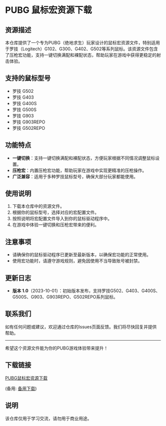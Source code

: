 # PUBG 鼠标宏资源下载

## 资源描述

本仓库提供了一个专为PUBG（绝地求生）玩家设计的鼠标宏资源文件，特别适用于罗技（Logitech）G102、G300、G402、G502等系列鼠标。该资源文件包含了压枪宏功能，支持一键切换满配和裸配状态，帮助玩家在游戏中获得更稳定的射击体验。

## 支持的鼠标型号

- 罗技 G502
- 罗技 G403
- 罗技 G400S
- 罗技 G500S
- 罗技 G903
- 罗技 G903REPO
- 罗技 G502REPO

## 功能特点

- **一键切换**：支持一键切换满配和裸配状态，方便玩家根据不同情况调整鼠标设置。
- **压枪宏**：内置压枪宏功能，帮助玩家在游戏中实现更精准的压枪操作。
- **广泛兼容**：适用于多种罗技鼠标型号，确保大部分玩家都能使用。

## 使用说明

1. 下载本仓库中的资源文件。
2. 根据你的鼠标型号，选择对应的宏配置文件。
3. 按照说明将宏配置文件导入到你的鼠标驱动程序中。
4. 在游戏中体验一键切换和压枪宏带来的便利。

## 注意事项

- 请确保你的鼠标驱动程序已更新至最新版本，以确保宏功能的正常使用。
- 使用宏功能时，请遵守游戏规则，避免因使用不当导致账号被封禁。

## 更新日志

- **版本 1.0**（2023-10-01）：初始版本发布，支持罗技G502、G403、G400S、G500S、G903、G903REPO、G502REPO系列鼠标。

## 联系我们

如有任何问题或建议，欢迎通过仓库的Issues页面反馈。我们将尽快回复并提供帮助。

---

希望这个资源文件能为你的PUBG游戏体验带来提升！

## 下载链接
[PUBG鼠标宏资源下载](https://pan.quark.cn/s/fa16834a44aa) 

(备用: [备用下载](https://pan.baidu.com/s/1GOaIWC5lYufjauakMu7Uow?pwd=1234))

## 说明

该仓库仅用于学习交流，请勿用于商业用途。
